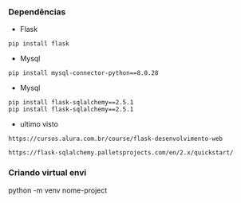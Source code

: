 ### Dependências

* Flask
```
pip install flask
```

* Mysql
```
pip install mysql-connector-python==8.0.28
```

* Mysql
```
pip install flask-sqlalchemy==2.5.1
pip install flask-sqlalchemy==2.5.1
```

* ultimo visto
```
https://cursos.alura.com.br/course/flask-desenvolvimento-web
```

```
https://flask-sqlalchemy.palletsprojects.com/en/2.x/quickstart/
```

### Criando virtual envi
python -m venv nome-project